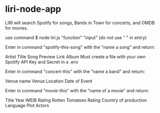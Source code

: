 # liri-node-app
LIRI will search Spotify for songs, Bands in Town for concerts, and OMDB for movies.

use command $ node liri.js "function" "input" (do not use " " in entry)


Enter in command "spotify-this-song" with the "name a song" and return:

Artist
Title
Song Preview Link
Album
Must create a file with your own Spotify API Key and Secret in a .env

Enter in command "concert-this" with the "name a band" and return:

Venue name
Venue Location
Date of Event

Enter in command "movie-this" with the "name of a movie" and return:

Title
Year
IMDB Rating
Rotten Tomatoes Rating
Country of production
Language
Plot
Actors
